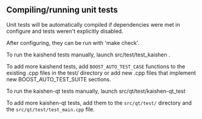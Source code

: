 Compiling/running unit tests
------------------------------------

Unit tests will be automatically compiled if dependencies were met in configure
and tests weren't explicitly disabled.

After configuring, they can be run with 'make check'.

To run the kaishend tests manually, launch src/test/test_kaishen .

To add more kaishend tests, add `BOOST_AUTO_TEST_CASE` functions to the existing
.cpp files in the test/ directory or add new .cpp files that
implement new BOOST_AUTO_TEST_SUITE sections.

To run the kaishen-qt tests manually, launch src/qt/test/kaishen-qt_test

To add more kaishen-qt tests, add them to the `src/qt/test/` directory and
the `src/qt/test/test_main.cpp` file.
